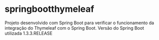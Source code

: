 # springbootthymeleaf


Projeto desenvolvido com Spring Boot para verificar o funcionamento da integração do Thymeleaf com o Spring Boot.
Versão do Spring Boot utilizada 1.3.3.RELEASE
